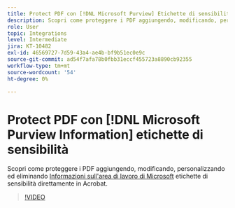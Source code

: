 ```yaml
---
title: Protect PDF con [!DNL Microsoft Purview] Etichette di sensibilità
description: Scopri come proteggere i PDF aggiungendo, modificando, personalizzando ed eliminando [!DNL Microsoft Purview] Etichette di sensibilità direttamente in Acrobat
role: User
topic: Integrations
level: Intermediate
jira: KT-10482
exl-id: 46569727-7d59-43a4-ae4b-bf9b51ec0e9c
source-git-commit: ad54f7afa78b0fbb31eccf455723a8890cb92355
workflow-type: tm+mt
source-wordcount: '54'
ht-degree: 0%

---
```


# Protect PDF con [!DNL Microsoft Purview Information] etichette di sensibilità

Scopri come proteggere i PDF aggiungendo, modificando, personalizzando ed eliminando [Informazioni sull&#39;area di lavoro di Microsoft](https://learn.microsoft.com/en-us/microsoft-365/compliance/information-protection?view=o365-worldwide) etichette di sensibilità direttamente in Acrobat.

>[!VIDEO](https://video.tv.adobe.com/v/3410552?quality=12&learn=on&hidetitle=true)
